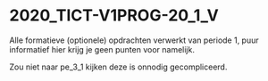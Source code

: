 # 2020_TICT-V1PROG-20_1_V
Alle formatieve (optionele) opdrachten verwerkt van periode 1, puur informatief hier krijg je geen punten voor namelijk.

Zou niet naar pe_3_1 kijken deze is onnodig gecompliceerd.
